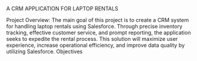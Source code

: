 A CRM APPLICATION FOR LAPTOP RENTALS


Project Overview:
The main goal of this project is to create a CRM system for handling laptop rentals using Salesforce. Through precise inventory tracking, effective customer service, and prompt reporting, the application seeks to expedite the rental process. This solution will maximize user experience, increase operational efficiency, and improve data quality by utilizing Salesforce.
Objectives
